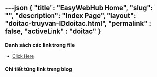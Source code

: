 ---json
{
    "title": "EasyWebHub Home",
    "slug": "",
    "description": "Index Page",
    "layout": "doitac-truyvan-IDdoitac.html",
    "permalink" : false,
    "activeLink" : "doitac"
}
---

### Danh sách các link trong file
- [Click Here](./blog-list.html)

### Chi tiết từng link trong blog